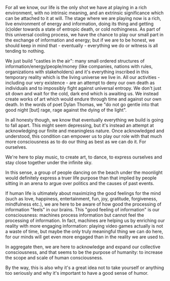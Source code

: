 For all we know, our life is the only shot we have at playing in a rich environment, with no intrinsic meaning, and an extrinsic significance which can be attached to it at will.
The stage where we are playing now is a rich, live environment of energy and information, doing its thing and getting (c)older towards a state of entropic death, or cold nothingness.
As part of this universal cooling process, we have the chance to play our small part in the exchange of information and energy; but if we are to be honest, we should keep in mind that - eventually - everything we do or witness is all tending to nothing.

We just build "castles in the air": many small ordered structures of information/energy/people/money (like companies, nations with rules, organizations with stakeholders) and it's everything inscribed in this temporary reality which is the living universe we live in.
All our activities - including our very existence - are an attempt to deny our own death as individuals and to impossibly fight against universal entropy.
We don't just sit down and wait for the cold, dark end which is awaiting us.
We instead create works of art which would endure through time and against our own death.
In the words of poet Dylan Thomas, we "do not go gentle into that good night [but] rage, rage against the dying of the light".

In all honesty though, we know that eventually everything we build is going to fall apart.
This might seem depressing, but it's instead an attempt at acknowledging our finite and meaningless nature.
Once acknowledged and understood, this condition can empower us to play our role with that much more consciousness as to do our thing as best as we can do it. For ourselves.

We're here to play music, to create art, to dance, to express ourselves and stay close together under the infinite sky.

In this sense, a group of people dancing on the beach under the moonlight would definitely express a truer life purpose than that implied by people sitting in an arena to argue over politics and the causes of past events.

If human life is ultimately about maximizing the good feelings for the mind (such as love, happiness, entertainment, fun, joy, gratitude, forgiveness, mindfulness etc.), we are here to be aware of how good the processing of information "feels" in our brains.
This "good feeling of information" is our consciousness: machines process information but cannot feel the processing of information.
In fact, machines are helping us by enriching our reality with more engaging information: playing video games actually is not a waste of time, but maybe the only truly meaningful thing we can do here, for our minds will get even more engaged than in the reality we are used to.

In aggregate then, we are here to acknowledge and expand our collective consciousness, and that seems to be the purpose of humanity: to increase the scope and scale of human consciousness.

By the way, this is also why it's a great idea not to take yourself or anything too seriously and why it's important to have a good sense of humor.
